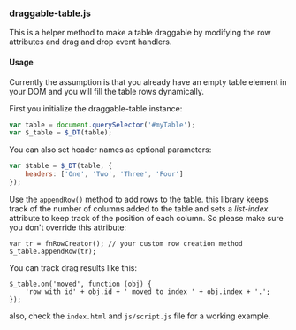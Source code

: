 ### draggable-table.js

This is a helper method to make a table draggable by modifying the row attributes and drag and drop event handlers. 

#### Usage
Currently the assumption is that you already have an empty table element in your DOM and you will fill the table rows dynamically. 

First you initialize the draggable-table instance:
```js
var table = document.querySelector('#myTable');
var $_table = $_DT(table);
```

You can also set header names as optional parameters:
```js
var $table = $_DT(table, {
    headers: ['One', 'Two', 'Three', 'Four']
});
```


Use the ```appendRow()``` method to add rows to the table. this library keeps track of the number of columns added to the table and sets a _list-index_ attribute to keep track of the position of each column. So please make sure you don't override this attribute:
```
var tr = fnRowCreator(); // your custom row creation method
$_table.appendRow(tr);
```

You can track drag results like this:
```
$_table.on('moved', function (obj) {
    'row with id' + obj.id + ' moved to index ' + obj.index + '.';
});
```

also, check the ```index.html``` and ```js/script.js``` file for a working example. 